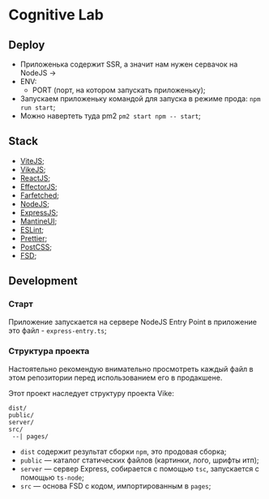 # Cognitive Lab

## Deploy

- Приложенька содержит SSR, а значит нам нужен сервачок на NodeJS ->
- ENV:
    - PORT (порт, на котором запускать приложеньку);
- Запускаем приложеньку командой для запуска в режиме прода: `npm run start`;
- Можно навертеть туда pm2 `pm2 start npm -- start`;

## Stack

- [ViteJS](https://vitejs.ru/);
- [VikeJS](https://vike.dev/);
- [ReactJS](https://react.dev/);
- [EffectorJS]();
- [Farfetched]();
- [NodeJS]();
- [ExpressJS]();
- [MantineUI]();
- [ESLint]();
- [Prettier]();
- [PostCSS]();
- [FSD]();

## Development

### Старт

Приложение запускается на сервере NodeJS
Entry Point в приложение это файл - `express-entry.ts`;

### Структура проекта

Настоятельно рекомендую внимательно просмотреть каждый файл в этом репозитории перед использованием его в продакшене.

Этот проект наследует структуру проекта Vike:

```
dist/
public/
server/
src/
 --| pages/
```

- `dist` содержит результат сборки `npm`, это продовая сборка;
- `public` — каталог статических файлов (картинки, лого, шрифты итп);
- `server` — сервер Express, собирается с помощью `tsc`, запускается с помощью `ts-node`;
- `src` — основа FSD с кодом, импортированным в `pages`;
